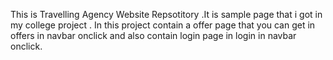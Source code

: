 This is Travelling Agency Website Repsotitory .It is sample page that i got in my college project .
In this project contain a offer page that you can get in offers in navbar onclick and also contain login page in login in navbar onclick.
